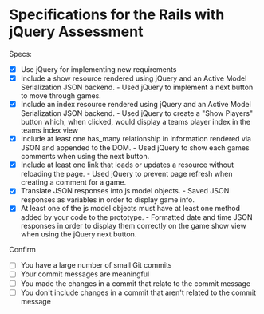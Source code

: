 # Specifications for the Rails with jQuery Assessment

Specs:
- [x] Use jQuery for implementing new requirements
- [x] Include a show resource rendered using jQuery and an Active Model Serialization JSON backend. - Used jQuery to implement a next button to move through games.
- [x] Include an index resource rendered using jQuery and an Active Model Serialization JSON backend. - Used jQuery to create a "Show Players" button which, when clicked, would display a teams player index in the teams index view
- [x] Include at least one has_many relationship in information rendered via JSON and appended to the DOM. - Used jQuery to show each games comments when using the next button.
- [x] Include at least one link that loads or updates a resource without reloading the page. - Used jQuery to prevent page refresh when creating a comment for a game.
- [x] Translate JSON responses into js model objects. - Saved JSON responses as variables in order to display game info.
- [x] At least one of the js model objects must have at least one method added by your code to the prototype. - Formatted date and time JSON responses in order to display them correctly on the game show view when using the jQuery next button.

Confirm
- [ ] You have a large number of small Git commits
- [ ] Your commit messages are meaningful
- [ ] You made the changes in a commit that relate to the commit message
- [ ] You don't include changes in a commit that aren't related to the commit message
